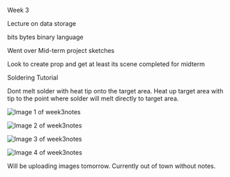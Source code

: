 Week 3 

Lecture on data storage

bits bytes binary language 

Went over Mid-term project sketches

Look to create prop and get at least its scene completed for midterm

Soldering Tutorial

Dont melt solder with heat tip onto the target area. Heat up target area with tip to the point where solder will melt directly to target area.

![Image 1 of week3notes](week3NotesImageOne.jpg)

![Image 2 of week3notes](week3NotesImage2.jpg)

![Image 3 of week3notes](week3NotesImage3.jpg)

![Image 4 of week3notes](week3NotesImage4.jpg)


Will be uploading images tomorrow. Currently out of town without notes.